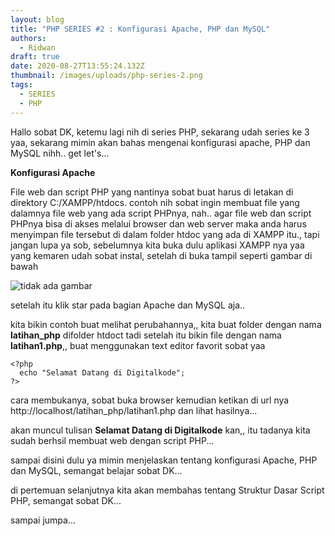 ```yaml
---
layout: blog
title: "PHP SERIES #2 : Konfigurasi Apache, PHP dan MySQL"
authors:
  - Ridwan
draft: true
date: 2020-08-27T13:55:24.132Z
thumbnail: /images/uploads/php-series-2.png
tags:
  - SERIES
  - PHP
---
```

Hallo sobat DK, ketemu lagi nih di series PHP, sekarang udah series ke 3 yaa, sekarang mimin akan bahas mengenai konfigurasi apache, PHP dan MySQL nihh.. get let's...

**Konfigurasi Apache**

File web dan script PHP yang nantinya sobat buat harus di letakan di direktory C:/XAMPP/htdocs. contoh nih sobat ingin membuat file yang dalamnya file web yang ada script PHPnya, nah.. agar file web dan script PHPnya bisa di akses melalui browser dan web server maka anda harus menyimpan file tersebut di dalam folder htdoc yang ada di XAMPP itu., tapi jangan lupa ya sob, sebelumnya kita buka dulu aplikasi XAMPP nya yaa yang kemaren udah sobat instal, setelah di buka tampil seperti gambar di bawah

![tidak ada gambar](/images/uploads/6.png "gambar 1")

setelah itu klik star pada bagian Apache dan MySQL aja..

kita bikin contoh buat melihat perubahannya,, kita buat folder dengan nama **latihan_php** difolder htdoct tadi setelah itu bikin file dengan nama **latihan1.php**,, buat menggunakan text editor favorit sobat yaa

```
<?php 
  echo "Selamat Datang di Digitalkode";
?>
```

cara membukanya, sobat buka browser kemudian ketikan di url nya http://localhost/latihan_php/latihan1.php dan lihat hasilnya...

akan muncul tulisan **Selamat Datang di Digitalkode** kan,, itu tadanya kita sudah berhsil membuat web dengan script PHP...

sampai disini dulu ya mimin menjelaskan tentang konfigurasi Apache, PHP dan MySQL, semangat belajar sobat DK...

di pertemuan selanjutnya kita akan membahas tentang Struktur Dasar Script PHP, semangat sobat DK...

sampai jumpa...